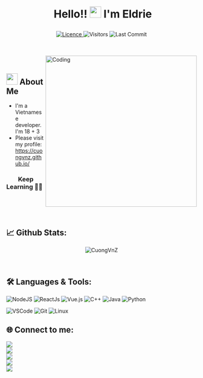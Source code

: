 # <p align="center">️ **Hello!! <img src="https://raw.githubusercontent.com/KarthikNayak024/KarthikNayak024/master/assets/wave.gif" alt="waving hand" width="30px"> I'm Eldrie** </p>

<p align="center">
<a href="https://github.com/CuongVnZ/CuongVnZ/blob/master/LICENCE">
<img alt="Licence" src="https://img.shields.io/github/license/KarthikNayak024/KarthikNayak024?color=brightgreen&label=LICENCE&logo=MIT"/>
</a>
<img alt="Visitors" src="https://komarev.com/ghpvc/?username=CuongVnZ&style=flat&labelColor=black&logo=github&label=PROFILE+VIEWS&color=29bf12"/>
<img alt="Last Commit" src="https://img.shields.io/github/last-commit/CuongVnZ/CuongVnZ?logo=markdown&label=LAST+UPDATE&color=29bf12&style=flat">
</p>
<br>
<br>
<img align="right" alt="Coding" width="400" src="https://media3.giphy.com/media/fS4cWezsJoXPYzLR45/giphy.gif">
<br>

## <img src="https://media.giphy.com/media/WUlplcMpOCEmTGBtBW/giphy.gif" width="30" style="z-index:1000;"> **About Me**
- I'm a Vietnamese developer. I'm 18 + 3
- Please visit my profile: https://cuongvnz.github.io/

### &nbsp; &nbsp; &nbsp; &nbsp; **Keep Learning** 👨‍🎓️️
</br></br></br>

## 📈 **Github Stats:**

<div align=center>
  <!--
   <img src="https://img.shields.io/badge/%20-%23339933.svg?&style=for-the-badge&logo=c&logoColor=white" />
   <img src="https://img.shields.io/badge/electron%20-%23e34f26.svg?&style=for-the-badge&logo=electron&logoColor=white" />
   <img src="https://img.shields.io/badge/javascript%20-%23339933.svg?&style=for-the-badge&logo=javascript&logoColor=white" />
   <img src="https://img.shields.io/badge/html5%20-%23e34f26.svg?&style=for-the-badge&logo=html5&logoColor=white" />
   <img src="https://img.shields.io/badge/node.js%20-%23339933.svg?&style=for-the-badge&logo=node.js&logoColor=white" />
   <img src="https://img.shields.io/badge/Docker%20-%23e34f26.svg?&style=for-the-badge&logo=docker&logoColor=white" />
   <img src="https://img.shields.io/badge/python%20-%23339933.svg?&style=for-the-badge&logo=python&logoColor=white" />
   <img src="https://img.shields.io/badge/Linux%20-%23e34f26.svg?&style=for-the-badge&logo=linux&logoColor=white" />
   <img src="https://img.shields.io/badge/java%20-%23339933.svg?&style=for-the-badge&logo=java&logoColor=white" />
  !--> 
  
<!--    <p align=center><a href="https://github.com/deep.5050"><img src="https://i.imgur.com/MN69E9a.png" title="Technologies I use" align=center/></a></p> -->


   <p align="center"> <img src="https://github-readme-stats.vercel.app/api?username=CuongVnZ&show_icons=true" alt="CuongVnZ" /> </p>
  </div>

</br>

<!-- ## 🏆 **Github Profile Trophy:**
 <img src="https://github-profile-trophy.vercel.app/?username=karthiknayak024&column=7&theme=gruvbox"/> -->

## 🛠️ **Languages & Tools:**

![NodeJS](https://img.shields.io/badge/node.js-6DA55F?style=for-the-badge&logo=node.js&logoColor=white)
![ReactJs](https://img.shields.io/badge/-React-blue?style=for-the-badge&logo=react)
![Vue.js](https://img.shields.io/badge/vuejs-%2335495e.svg?style=for-the-badge&logo=vuedotjs&logoColor=%234FC08D)
![C++](https://img.shields.io/badge/c++%20-%2300599C.svg?&style=for-the-badge&logo=c%2B%2B&ogoColor=white)
![Java](https://img.shields.io/badge/java-%23ED8B00.svg?style=for-the-badge&logo=openjdk&logoColor=white)
![Python](https://img.shields.io/badge/python-3670A0?style=for-the-badge&logo=python&logoColor=ffdd54)

<!-- ![Vim](https://img.shields.io/badge/-VIM-019733?style=for-the-badge&logo=vim) -->
![VSCode](https://img.shields.io/badge/-vscode-007ACC?style=for-the-badge&logo=visual-studio-code)
![Git](https://img.shields.io/badge/git%20-%23F05032.svg?&style=for-the-badge&logo=git&logoColor=white)
![Linux](https://img.shields.io/badge/-linux-FCC624?style=for-the-badge&logo=linux&logoColor=black)

## 🌐 **Connect to me:** ️

[<img src="https://img.shields.io/badge/LinkedIn-cuong--nguyen--chi-informational?style=for-the-badge&labelColor=black&logo=linkedin&logoColor=0077b5&&color=0077b5"/>][linkedin] </br>
[<img src="https://img.shields.io/badge/Gmail-eldrienguyen@gmail.com-informational?style=for-the-badge&labelColor=black&logoColor=d14836&logo=gmail&color=d14836"/>][gmail] </br>
[<img src="https://img.shields.io/badge/Github-CuongVnZ-informational?style=for-the-badge&labelColor=black&logo=github&color=7d88e6"/>][github] </br>
[<img src="https://img.shields.io/badge/Stackoverflow-sucy--cuong-informational?style=for-the-badge&labelColor=black&logo=stackoverflow&logoColor=fe7a16&color=fe7a16"/>][stackoverflow] </br>
[<img src="https://img.shields.io/badge/Twitter-@sucy_1903-informational?style=for-the-badge&labelColor=black&logo=twitter&logoColor=#1DA1F2&color=1da1f2"/>][twitter] </br>

</br>

<!-- ## **Badges:**

</a> <a href="https://archiveprogram.github.com/"><img src="https://raw.githubusercontent.com/acervenky/animated-github-badges/master/assets/acbadge.gif" width="40" height="40"></a>
</a> <a href="https://github.com/pricing"><img src="https://raw.githubusercontent.com/acervenky/animated-github-badges/master/assets/pro.gif" width="40" height="40"></a> -->

<!-- <img src="https://madewithlove.now.sh/in?heart=true&colorA=%23000000&colorB=%23dc0000&template=for-the-badge️" alt="Made with love in India️"> -->

<!-- Links of Definitions -->

[linkedin]: https://www.linkedin.com/in/cuong-nguyen-chi
[gmail]: mailto:eldrienguyen@gmail.com
[stackoverflow]: https://twitter.com/sucy_1903
[github]: https://github.com/CuongVnZ
[twitter]: https://twitter.com/sucy_1903

